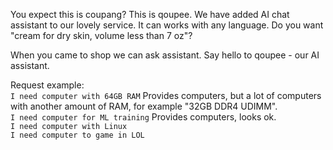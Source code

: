 You expect this is coupang? This is qoupee. We have added AI chat assistant to our lovely service. It can works with any language. Do you want "cream for dry skin, volume less than 7 oz"?

When you came to shop we can ask assistant. Say hello to qoupee - our AI assistant.

Request example:  
`I need computer with 64GB RAM` Provides computers, but a lot of computers with another amount of RAM, for example "32GB DDR4 UDIMM".  
`I need computer for ML training` Provides computers, looks ok.  
`I need computer with Linux`  
`I need computer to game in LOL`  
